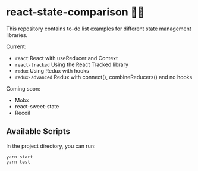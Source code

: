 # react-state-comparison 🕵️‍♀️

This repository contains to-do list examples for different state management libraries.

Current:

* `react` React with useReducer and Context
* `react-tracked` Using the React Tracked library
* `redux` Using Redux with hooks
* `redux-advanced` Redux with connect(), combineReducers() and no hooks

Coming soon:
* Mobx
* react-sweet-state
* Recoil

## Available Scripts

In the project directory, you can run:
```
yarn start
yarn test
```